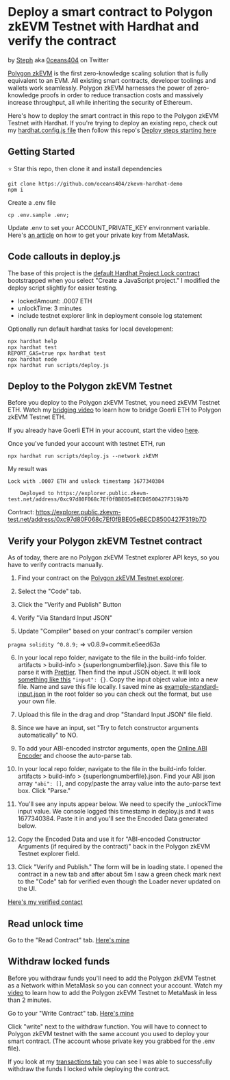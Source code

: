 # Deploy a smart contract to Polygon zkEVM Testnet with Hardhat and verify the contract

by [Steph](https://github.com/oceans404) aka [0ceans404](https://twitter.com/0ceans404) on Twitter

[Polygon zkEVM](https://wiki.polygon.technology/docs/zkEVM/introduction) is the first zero-knowledge scaling solution that is fully equivalent to an EVM. All existing smart contracts, developer toolings and wallets work seamlessly. Polygon zkEVM harnesses the power of zero-knowledge proofs in order to reduce transaction costs and massively increase throughput, all while inheriting the security of Ethereum.

Here's how to deploy the smart contract in this repo to the Polygon zkEVM Testnet with Hardhat. If you're trying to deploy an existing repo, check out my [hardhat.config.js file](hardhat.config.js) then follow this repo's [Deploy steps starting here](https://github.com/oceans404/zkevm-hardhat-demo#deploy-to-the-polygon-zkevm-testnet)

## Getting Started

⭐️ Star this repo, then clone it and install dependencies

```shell
git clone https://github.com/oceans404/zkevm-hardhat-demo
npm i
```

Create a .env file

```shell
cp .env.sample .env;
```

Update .env to set your ACCOUNT_PRIVATE_KEY environment variable. Here's [an article](https://support.metamask.io/hc/en-us/articles/360015289632-How-to-export-an-account-s-private-key#:~:text=On%20the%20account%20page%2C%20click,click%20%E2%80%9CConfirm%E2%80%9D%20to%20proceed) on how to get your private key from MetaMask.

## Code callouts in deploy.js

The base of this project is the [default Hardhat Project Lock contract](https://hardhat.org/hardhat-runner/docs/getting-started#quick-start) bootstrapped when you select "Create a JavaScript project." I modified the deploy script slightly for easier testing.

- lockedAmount: .0007 ETH
- unlockTime: 3 minutes
- include testnet explorer link in deployment console log statement

Optionally run default hardhat tasks for local development:

```shell
npx hardhat help
npx hardhat test
REPORT_GAS=true npx hardhat test
npx hardhat node
npx hardhat run scripts/deploy.js
```

## Deploy to the Polygon zkEVM Testnet

Before you deploy to the Polygon zkEVM Testnet, you need zkEVM Testnet ETH. Watch my [bridging video](https://www.youtube.com/watch?v=eYZAPkTCgwg) to learn how to bridge Goerli ETH to Polygon zkEVM Testnet ETH.

If you already have Goerli ETH in your account, start the video [here](https://youtu.be/eYZAPkTCgwg?t=179).

Once you've funded your account with testnet ETH, run

```shell
npx hardhat run scripts/deploy.js --network zkEVM
```

My result was 

```shell
Lock with .0007 ETH and unlock timestamp 1677340384 
    
    Deployed to https://explorer.public.zkevm-test.net/address/0xc97d80F068c7Ef0fBBE05eBECD8500427F319b7D
```

Contract: https://explorer.public.zkevm-test.net/address/0xc97d80F068c7Ef0fBBE05eBECD8500427F319b7D

## Verify your Polygon zkEVM Testnet contract

As of today, there are no Polygon zkEVM Testnet explorer API keys, so you have to verify contracts manually.

1. Find your contract on the [Polygon zkEVM Testnet explorer](https://explorer.public.zkevm-test.net/).

2. Select the "Code" tab.

3. Click the "Verify and Publish" Button

4. Verify "Via Standard Input JSON"

5. Update "Compiler" based on your contract's compiler version

`pragma solidity ^0.8.9;` => v0.8.9+commit.e5eed63a

6. In your local repo folder, navigate to the file in the build-info folder. artifacts > build-info > {superlongnumberfile}.json. Save this file to parse it with [Prettier](https://prettier.io/). Then find the input JSON object. It will look [something like this](https://docs.soliditylang.org/en/latest/using-the-compiler.html#input-description) `"input": {}`. Copy the input object value into a new file. Name and save this file locally. I saved mine as [example-standard-input.json](example-standard-input.json) in the root folder so you can check out the format, but use your own file.

7. Upload this file in the drag and drop "Standard Input JSON" file field.

8. Since we have an input, set "Try to fetch constructor arguments automatically" to NO.

9. To add your ABI-encoded instrctor arguments, open the [Online ABI Encoder](https://abi.hashex.org/) and choose the auto-parse tab. 

10. In your local repo folder, navigate to the file in the build-info folder. artifacts > build-info > {superlongnumberfile}.json. Find your ABI json array `"abi": []`, and copy/paste the array value into the auto-parse text box. Click "Parse."

11. You'll see any inputs appear below. We need to specify the _unlockTime
input value. We console logged this timestamp in deploy.js and it was 1677340384. Paste it in and you'll see the Encoded Data generated below.

12. Copy the Encoded Data and use it for "ABI-encoded Constructor Arguments (if required by the contract)" back in the Polygon zkEVM Testnet explorer field.

13. Click "Verify and Publish." The form will be in loading state. I opened the contract in a new tab and after about 5m I saw a green check mark next to the "Code" tab for verified even though the Loader never updated on the UI.

[Here's my verified contact](https://explorer.public.zkevm-test.net/address/0xc97d80F068c7Ef0fBBE05eBECD8500427F319b7D/contracts#address-tabs)


## Read unlock time

Go to the "Read Contract" tab. [Here's mine](https://explorer.public.zkevm-test.net/address/0xc97d80F068c7Ef0fBBE05eBECD8500427F319b7D/read-contract#address-tabs)

## Withdraw locked funds

Before you withdraw funds you'll need to add the Polygon zkEVM Testnet as a Network within MetaMask so you can connect your account. Watch my [video](https://www.youtube.com/watch?v=Y1gOkTsXgSY) to learn how to add the Polygon zkEVM Testnet to MetaMask in less than 2 minutes.

Go to your "Write Contract" tab. [Here's mine](
https://explorer.public.zkevm-test.net/address/0xc97d80F068c7Ef0fBBE05eBECD8500427F319b7D/write-contract#address-tabs)

Click "write" next to the withdraw function. You will have to connect to Polygon zkEVM testnet with the same account you used to deploy your smart contract. (The account whose private key you grabbed for the .env file). 

If you look at my [transactions tab](https://explorer.public.zkevm-test.net/address/0xc97d80F068c7Ef0fBBE05eBECD8500427F319b7D/transactions#address-tabs) you can see I was able to successfully withdraw the funds I locked while deploying the contract.
